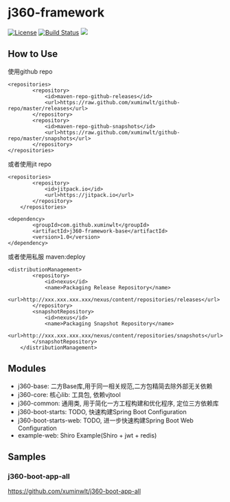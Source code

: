 # j360-framework


[![License](https://img.shields.io/badge/license-Apache%202-4EB1BA.svg)](https://www.apache.org/licenses/LICENSE-2.0.html)
[![Build Status](https://travis-ci.org/xuminwlt/j360-framework-parent.svg?branch=master)](https://travis-ci.org/xuminwlt/j360-framework-parent)
[![](https://jitpack.io/v/xuminwlt/j360-framework-parent.svg)](https://jitpack.io/#xuminwlt/j360-framework-parent)

## How to Use

使用github repo
```
<repositories>
        <repository>
            <id>maven-repo-github-releases</id>
            <url>https://raw.github.com/xuminwlt/github-repo/master/releases</url>
        </repository>
        <repository>
            <id>maven-repo-github-snapshots</id>
            <url>https://raw.github.com/xuminwlt/github-repo/master/snapshots</url>
        </repository>
</repositories>
```

或者使用jit repo
```
<repositories>
		<repository>
		    <id>jitpack.io</id>
		    <url>https://jitpack.io</url>
		</repository>
	</repositories>
```

```
<dependency>
	    <groupId>com.github.xuminwlt</groupId>
	    <artifactId>j360-framework-base</artifactId>
	    <version>1.0</version>
</dependency>
```

或者使用私服 maven:deploy
```
<distributionManagement>
        <repository>
            <id>nexus</id>
            <name>Packaging Release Repository</name>
            <url>http://xxx.xxx.xxx.xxx/nexus/content/repositories/releases</url>
        </repository>
        <snapshotRepository>
            <id>nexus</id>
            <name>Packaging Snapshot Repository</name>
            <url>http://xxx.xxx.xxx.xxx/nexus/content/repositories/snapshots</url>
        </snapshotRepository>
    </distributionManagement>

```

## Modules

- j360-base: 二方Base库,用于同一相关规范,二方包精简去除外部无关依赖
- j360-core: 核心lib: 工具包, 依赖vjtool
- j360-common: 通用类, 用于简化一方工程构建和优化程序, 定位三方依赖库
- j360-boot-starts: TODO, 快速构建Spring Boot Configuration
- j360-boot-starts-web: TODO, 进一步快速构建Spring Boot Web Configuration
- example-web: Shiro Example(Shiro + jwt + redis)
 
## Samples

### j360-boot-app-all

https://github.com/xuminwlt/j360-boot-app-all


